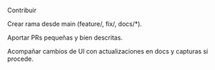 Contribuir

Crear rama desde main (feature/, fix/, docs/*).

Aportar PRs pequeñas y bien descritas.

Acompañar cambios de UI con actualizaciones en docs y capturas si procede.
